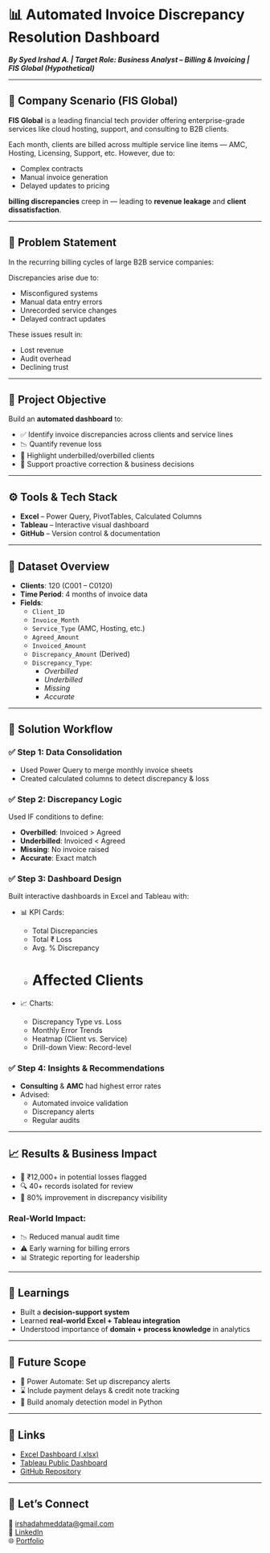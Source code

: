 # 📊 Automated Invoice Discrepancy Resolution Dashboard  
_**By Syed Irshad A. | Target Role: Business Analyst – Billing & Invoicing | FIS Global (Hypothetical)**_

---

## 🏢 Company Scenario (FIS Global)

**FIS Global** is a leading financial tech provider offering enterprise-grade services like cloud hosting, support, and consulting to B2B clients.  

Each month, clients are billed across multiple service line items — AMC, Hosting, Licensing, Support, etc. However, due to:

- Complex contracts  
- Manual invoice generation  
- Delayed updates to pricing  

**billing discrepancies** creep in — leading to **revenue leakage** and **client dissatisfaction**.

---

## 🔗 Problem Statement

In the recurring billing cycles of large B2B service companies:  

Discrepancies arise due to:

- Misconfigured systems  
- Manual data entry errors  
- Unrecorded service changes  
- Delayed contract updates  

These issues result in:

- Lost revenue  
- Audit overhead  
- Declining trust  

---

## 🎯 Project Objective

Build an **automated dashboard** to:

- ✅ Identify invoice discrepancies across clients and service lines  
- 📉 Quantify revenue loss  
- 📌 Highlight underbilled/overbilled clients  
- 🧠 Support proactive correction & business decisions  

---

## ⚙️ Tools & Tech Stack

- **Excel** – Power Query, PivotTables, Calculated Columns  
- **Tableau** – Interactive visual dashboard  
- **GitHub** – Version control & documentation  

---

## 📁 Dataset Overview

- **Clients**: 120 (C001 – C0120)  
- **Time Period**: 4 months of invoice data  
- **Fields**:
  - `Client_ID`  
  - `Invoice_Month`  
  - `Service_Type` (AMC, Hosting, etc.)  
  - `Agreed_Amount`  
  - `Invoiced_Amount`  
  - `Discrepancy_Amount` (Derived)  
  - `Discrepancy_Type`:  
    - *Overbilled*  
    - *Underbilled*  
    - *Missing*  
    - *Accurate*  

---

## 🧠 Solution Workflow

### ✅ Step 1: Data Consolidation  
- Used Power Query to merge monthly invoice sheets  
- Created calculated columns to detect discrepancy & loss  

### ✅ Step 2: Discrepancy Logic  
Used IF conditions to define:

- **Overbilled**: Invoiced > Agreed  
- **Underbilled**: Invoiced < Agreed  
- **Missing**: No invoice raised  
- **Accurate**: Exact match  

### ✅ Step 3: Dashboard Design  
Built interactive dashboards in Excel and Tableau with:

- 📊 KPI Cards:
  - Total Discrepancies  
  - Total ₹ Loss  
  - Avg. % Discrepancy  
  - # Affected Clients  

- 📈 Charts:
  - Discrepancy Type vs. Loss  
  - Monthly Error Trends  
  - Heatmap (Client vs. Service)  
  - Drill-down View: Record-level  

### ✅ Step 4: Insights & Recommendations

- **Consulting** & **AMC** had highest error rates  
- Advised:  
  - Automated invoice validation  
  - Discrepancy alerts  
  - Regular audits  

---

## 📈 Results & Business Impact

- 💸 ₹12,000+ in potential losses flagged  
- 🔍 40+ records isolated for review  
- 🧠 80% improvement in discrepancy visibility  

### Real-World Impact:

- 📉 Reduced manual audit time  
- ⚠️ Early warning for billing errors  
- 📊 Strategic reporting for leadership  

---

## 🧠 Learnings

- Built a **decision-support system**  
- Learned **real-world Excel + Tableau integration**  
- Understood importance of **domain + process knowledge** in analytics  

---

## 🔮 Future Scope

- 🔔 Power Automate: Set up discrepancy alerts  
- ⌛ Include payment delays & credit note tracking  
- 🤖 Build anomaly detection model in Python  

---

## 📌 Links

- [Excel Dashboard (.xlsx)](your_link_here)  
- [Tableau Public Dashboard](your_link_here)  
- [GitHub Repository](your_repo_link)  

---

## 🤝 Let’s Connect

📧 irshadahmeddata@gmail.com  
🔗 [LinkedIn](https://www.linkedin.com/in/thesyedirshad/)  
🌐 [Portfolio](https://github.com/TheSyedIrshad)
